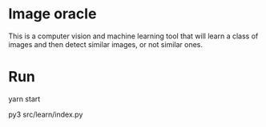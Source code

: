 # Image oracle
This is a computer vision and machine learning tool that will learn a class of images and then detect similar images, or not similar ones.

# Run
yarn start

py3 src/learn/index.py